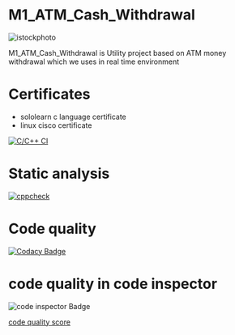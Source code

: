 # M1_ATM_Cash_Withdrawal

![istockphoto](https://user-images.githubusercontent.com/98829237/153202921-faa37284-4806-47f2-b086-4e1dd182f20c.jpg)

M1_ATM_Cash_Withdrawal is Utility project based on ATM money withdrawal which we uses in real time environment
# Certificates

* sololearn c language certificate
* linux cisco certificate


[![C/C++ CI](https://github.com/manikantagurram0/M1_ATM_Cash_Withdrawal/actions/workflows/c-cpp.yml/badge.svg)](https://github.com/manikantagurram0/M1_ATM_Cash_Withdrawal/actions/workflows/c-cpp.yml)
# Static analysis
[![cppcheck](https://github.com/manikantagurram0/M1_ATM_Cash_Withdrawal/actions/workflows/cppcheck.yml/badge.svg)](https://github.com/manikantagurram0/M1_ATM_Cash_Withdrawal/actions/workflows/cppcheck.yml)

# Code quality
[![Codacy Badge](https://app.codacy.com/project/badge/Grade/a8d10dc8501e49e883f4b773206dea49)](https://www.codacy.com/gh/manikantagurram0/M1_ATM_Cash_Withdrawal/dashboard?utm_source=github.com&amp;utm_medium=referral&amp;utm_content=manikantagurram0/M1_ATM_Cash_Withdrawal&amp;utm_campaign=Badge_Grade)
# code quality in code inspector
![code inspector Badge](https://api.codiga.io/project/30933/status/svg)

[code quality score](https://api.codiga.io/project/30933/score/svg)
